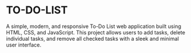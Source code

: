 # TO-DO-LIST
A simple, modern, and responsive To-Do List web application built using HTML, CSS, and JavaScript. This project allows users to add tasks, delete individual tasks, and remove all checked tasks with a sleek and minimal user interface.
